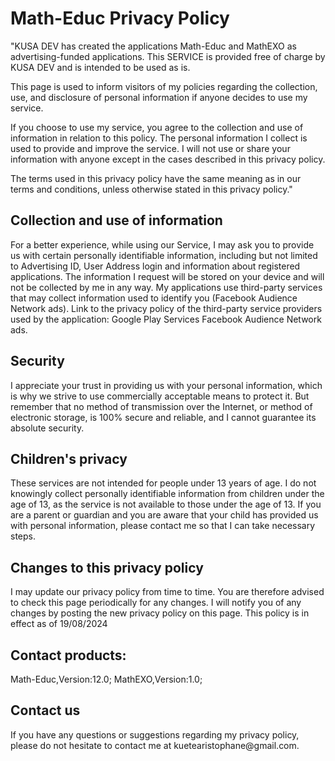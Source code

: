 #
<!DOCTYPE html>
<html>

<body>
    <h1>Math-Educ Privacy Policy</h1>
    <p>
        "KUSA DEV has created the applications Math-Educ and MathEXO as advertising-funded applications. This SERVICE is provided free of charge by KUSA DEV and is intended to be used as is.

This page is used to inform visitors of my policies regarding the collection, use, and disclosure of personal information if anyone decides to use my service.</p>

If you choose to use my service, you agree to the collection and use of information in relation to this policy. The personal information I collect is used to provide and improve the service. I will not use or share your information with anyone except in the cases described in this privacy policy.

The terms used in this privacy policy have the same meaning as in our terms and conditions, unless otherwise stated in this privacy policy."
   

 <h2>Collection and use of information</h2>
<p>For a better experience, while using our Service, I may ask you to provide us with certain personally identifiable information, including but not limited to Advertising ID, User Address login and information about registered applications. The information I request will be stored on your device and will not be collected by me in any way.
My applications use third-party services that may collect information used to identify you (Facebook Audience Network ads).
Link to the privacy policy of the third-party service providers used by the application:
Google Play Services
Facebook Audience Network ads.</p>


 <h2>Security</h2>
<p>I appreciate your trust in providing us with your personal information, which is why we strive to use commercially acceptable means to protect it. But remember that no method of transmission over the Internet, or method of electronic storage, is 100% secure and reliable, and I cannot guarantee its absolute security.</p>



<h2>Children's privacy</h2>
<p>These services are not intended for people under 13 years of age. I do not knowingly collect personally identifiable information from children under the age of 13, as the service is not available to those under the age of 13. If you are a parent or guardian and you are aware that your child has provided us with personal information, please contact me so that I can take necessary steps.
</p>

<h2>Changes to this privacy policy</h2>
<p>I may update our privacy policy from time to time. You are therefore advised to check this page periodically for any changes. I will notify you of any changes by posting the new privacy policy on this page.
This policy is in effect as of 19/08/2024
</p>
<h2>Contact products:</h2>
<p>   Math-Educ,Version:12.0;
  MathEXO,Version:1.0;</p>

<h2>Contact us</h2>
<p>
If you have any questions or suggestions regarding my privacy policy, please do not hesitate to contact me at kuetearistophane@gmail.com.
    </p>
</body>
</html>
